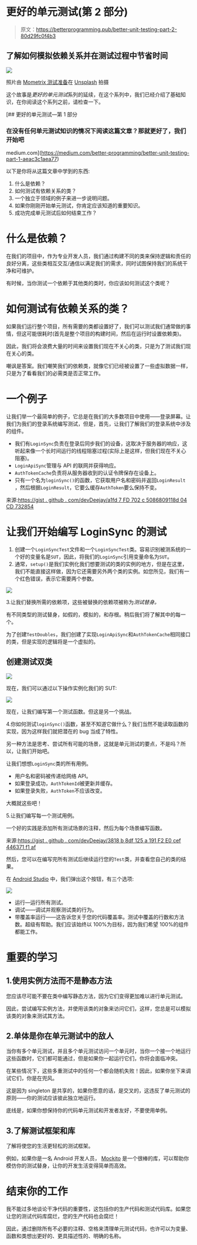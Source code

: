 # 更好的单元测试(第 2 部分)

> 原文：<https://betterprogramming.pub/better-unit-testing-part-2-80d29fc0f4b3>

## 了解如何模拟依赖关系并在测试过程中节省时间

![](img/98ef87b5a48b5c1d9053c8df5072902d.png)

照片由 [Mometrix 测试准备](https://unsplash.com/@mometrixtestprep?utm_source=unsplash&utm_medium=referral&utm_content=creditCopyText)在 [Unsplash](https://unsplash.com/s/photos/test?utm_source=unsplash&utm_medium=referral&utm_content=creditCopyText) 拍摄

这个故事是*更好的单元测试*系列的延续，在这个系列中，我们已经介绍了基础知识，在你阅读这个系列之前，请检查一下。

[](https://medium.com/better-programming/better-unit-testing-part-1-aeac3c1aea77) [## 更好的单元测试—第 1 部分

### 在没有任何单元测试知识的情况下阅读这篇文章？那就更好了，我们开始吧

medium.com](https://medium.com/better-programming/better-unit-testing-part-1-aeac3c1aea77) 

以下是你将从这篇文章中学到的东西:

1.  什么是依赖？
2.  如何测试有依赖关系的类？
3.  一个独立于领域的例子来进一步说明问题。
4.  如果你刚刚开始单元测试，你肯定应该知道的重要知识。
5.  成功完成单元测试后如何结束工作？

# 什么是依赖？

在我们的项目中，作为专业开发人员，我们通过构建不同的类来保持逻辑和责任的良好分离，这些类相互交互/通信以满足我们的需求，同时试图保持我们的系统干净和可维护。

有时候，当你测试一个依赖于其他类的类时，你应该如何测试这个类呢？

# 如何测试有依赖关系的类？

如果我们运行整个项目，所有需要的类都设置好了，我们可以测试我们通常做的事情，但这可能很耗时(首先是整个项目的构建时间，然后在运行时设置依赖类)。

因此，我们将会浪费大量的时间来设置我们现在不关心的类，只是为了测试我们现在关心的类。

嘲讽是答案。我们嘲笑我们的依赖类，就像它们已经被设置了一些虚拟数据一样，只是为了看看我们的必需类是否正常工作。

# 一个例子

让我们举一个最简单的例子，它总是在我们的大多数项目中使用——登录屏幕。让我们为我们的登录系统编写测试，但是，首先，让我们了解我们的登录系统中涉及的组件。

*   我们有`LoginSync`负责在登录后同步我们的设备，这取决于服务器的响应，这听起来像一个长时间运行的线程阻塞过程(实际上是这样，但我们现在不关心阻塞)。
*   `LoginApiSync`管理与 API 的联网并获得响应。
*   `AuthTokenCache`负责将从服务器收到的认证令牌保存在设备上。
*   只有一个名为`loginSync()`的函数，它获取用户名和密码并返回`LoginResult` ，然后根据`LoginResult`，它要么缓存`AuthToken`要么保持不变。

来源:[https://gist . github . com/devDeejay/a1fd 7 FD 702 c 5086809118d 04 CD 732854](https://gist.github.com/devDeejay/a1fd7fd702c5086809118d04cd732854)

# 让我们开始编写 LoginSync 的测试

1.  创建一个`LoginSyncTest`文件和一个`LoginSyncTest`类。容易识别被测系统的一个好的变量名是`SUT`，因此，将我们的`LoginSync`引用变量命名为`SUT`。
2.  通常，`setup()`是我们实例化我们想要测试的类的实例的地方，但是在这里，我们不能直接这样做，因为它还需要另外两个类的实例。如您所见，我们有一个红色错误，表示它需要两个参数。

![](img/ba421d98aac903d7602bce813eb14c8c.png)

3.让我们替换所需的依赖项，这些被替换的依赖项被称为*测试替身。*

有不同类型的测试替身，如假的，模拟的，和存根。稍后我们将了解其中的每一个。

为了创建`TestDoubles`，我们创建了实现`LoginApiSync`和`AuthTokenCache`相同接口的类，但是实现的逻辑将是一个虚拟的。

## **创建测试双类**

![](img/fac2cb9759dd2fbe7a7876e141dda304.png)

现在，我们可以通过以下操作实例化我们的 SUT:

![](img/bf4d8b29d23fa8ba1e712066c42118fe.png)

现在，让我们编写第一个测试函数。但这是另一个挑战。

4.你如何测试`loginSync()`函数，甚至不知道它做什么？我们当然不能读取函数的实现，因为这样我们就把潜在的 bug 当成了特性。

另一种方法是思考、尝试所有可能的场景，这就是单元测试的要点，不是吗？所以，让我们开始吧。

让我们想想`LoginSync`类的所有用例。

*   用户名和密码被传递给网络 API。
*   如果登录成功，`AuthTokenId`被更新并缓存。
*   如果登录失败，`AuthToken`不应该改变。

大概就这些吧！

5.让我们编写每一个测试用例。

一个好的实践是添加所有测试场景的注释，然后为每个场景编写函数。

来源:[https://gist . github . com/devDeejay/3818 b 8df 125 a 191 F2 E0 cef 446371 f1 af](https://gist.github.com/devDeejay/3818b8df125a191f2e0cef446371f1af)

然后，您可以在编写完所有测试后继续运行您的`Test`类，并查看您自己的类的结果。

在 [Android Studio](https://developer.android.com/studio) 中，我们弹出这个按钮，有三个选项:

![](img/2b7c07b2f16d23618166dc39f6fd7daa.png)

*   运行—运行所有测试。
*   调试——调试并观察测试类的行为。
*   带覆盖率运行——这告诉您关于您的代码覆盖率。测试中覆盖的行数和方法数。超级有帮助。我们应该始终以 100%为目标，因为我们希望 100%的组件都能工作。

# 重要的学习

## 1.使用实例方法而不是静态方法

您应该尽可能不要在类中编写静态方法，因为它们变得更加难以进行单元测试。

因此，尝试编写实例方法，并使用该类的对象来访问它们，这样，您总是可以模拟该类的对象来测试其方法。

## 2.单体是你在单元测试中的敌人

当你有多个单元测试，并且多个单元测试访问一个单元时，当你一个接一个地运行这些函数时，它们都可能通过，但是如果你一起运行它们，你将会面临冲突。

在某些情况下，这些多重测试中的任何一个都会随机失败！因此，如果你坐下来调试它们，你是在兜风。

这是因为 singleton 是共享的，如果你愿意的话，是交叉的，这违反了单元测试的原则——你的测试应该彼此独立地运行。

底线是，如果你想保持你的代码单元测试和开发者友好，不要使用单例。

## 3.了解测试框架和库

了解将使您的生活更轻松的测试框架。

例如，如果你是一名 Android 开发人员， [Mockito](https://site.mockito.org/) 是一个很棒的库，可以帮助你模仿你的测试替身，让你的开发生活变得简单而高效。

# 结束你的工作

我不能过多地谈论干净代码的重要性，这包括你的生产代码和测试代码库。如果您让您的测试代码库腐烂，您的生产代码也会腐烂！

因此，通过删除所有不必要的注释、空格来清理单元测试代码，也许可以为变量、函数和类想出更好的、更具描述性的、明确的名称。